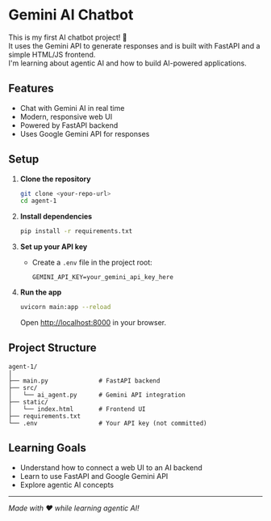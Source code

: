 # Gemini AI Chatbot

This is my first AI chatbot project! 🚀  
It uses the Gemini API to generate responses and is built with FastAPI and a simple HTML/JS frontend.  
I'm learning about agentic AI and how to build AI-powered applications.

## Features

- Chat with Gemini AI in real time
- Modern, responsive web UI
- Powered by FastAPI backend
- Uses Google Gemini API for responses

## Setup

1. **Clone the repository**  
   ```sh
   git clone <your-repo-url>
   cd agent-1
   ```

2. **Install dependencies**  
   ```sh
   pip install -r requirements.txt
   ```

3. **Set up your API key**  
   - Create a `.env` file in the project root:
     ```
     GEMINI_API_KEY=your_gemini_api_key_here
     ```

4. **Run the app**  
   ```sh
   uvicorn main:app --reload
   ```
   Open [http://localhost:8000](http://localhost:8000) in your browser.

## Project Structure

```
agent-1/
│
├── main.py              # FastAPI backend
├── src/
│   └── ai_agent.py      # Gemini API integration
├── static/
│   └── index.html       # Frontend UI
├── requirements.txt
└── .env                 # Your API key (not committed)
```

## Learning Goals

- Understand how to connect a web UI to an AI backend
- Learn to use FastAPI and Google Gemini API
- Explore agentic AI concepts

---

*Made with ❤️ while learning agentic AI!*